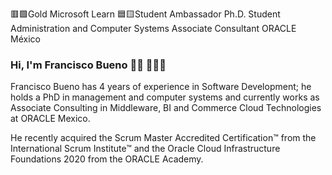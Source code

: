 🟥🟩Gold Microsoft Learn
🟦🟨Student Ambassador
Ph.D. Student Administration and Computer Systems
Associate Consultant ORACLE México

### Hi, I'm Francisco Bueno 👋🏽 👨🏽‍💻

Francisco Bueno has 4 years of experience in Software Development; he holds a PhD in management and computer systems and currently works as Associate Consulting in Middleware, BI and Commerce Cloud Technologies at ORACLE Mexico.

He recently acquired the Scrum Master Accredited Certification™ from the International Scrum Institute™ and the Oracle Cloud Infrastructure Foundations 2020 from the ORACLE Academy.

<!--
**fjbueno/fjbueno** is a ✨ _special_ ✨ repository because its `README.md` (this file) appears on your GitHub profile.

Here are some ideas to get you started:

🔭 I’m currently working on ...
- 🌱 I’m currently learning ...
- 👯 I’m looking to collaborate on ...
- 🤔 I’m looking for help with ...
- 💬 Ask me about ...
- 📫 How to reach me: ...
- 😄 Pronouns: ...
- ⚡ Fun fact: ...
-->
